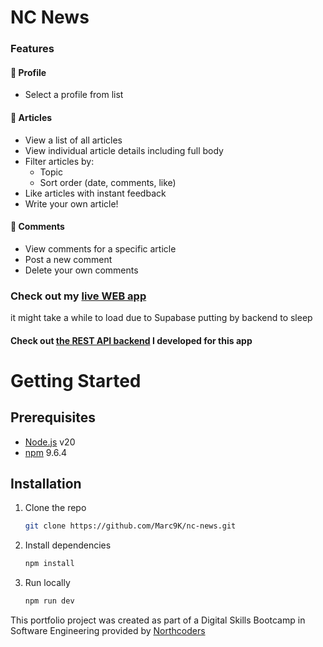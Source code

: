 # NC News

### Features

#### 👤 Profile

- Select a profile from list

#### 📰 Articles

- View a list of all articles
- View individual article details including full body
- Filter articles by:
  - Topic
  - Sort order (date, comments, like)
- Like articles with instant feedback
- Write your own article!

#### 💬 Comments

- View comments for a specific article
- Post a new comment
- Delete your own comments

### Check out my [live WEB app](https://marc-nc-news.netlify.app/)

it might take a while to load due to Supabase putting by backend to sleep

#### Check out [the REST API backend](https://marc-web-nc-news.netlify.app/) I developed for this app

# Getting Started

## Prerequisites

- [Node.js](https://nodejs.org/en) v20
- [npm](https://www.npmjs.com/) 9.6.4

## Installation

1. Clone the repo
   ```sh
   git clone https://github.com/Marc9K/nc-news.git
   ```
1. Install dependencies
   ```sh
   npm install
   ```
1. Run locally
   ```sh
   npm run dev
   ```

This portfolio project was created as part of a Digital Skills Bootcamp in Software Engineering provided by [Northcoders](https://northcoders.com/)
